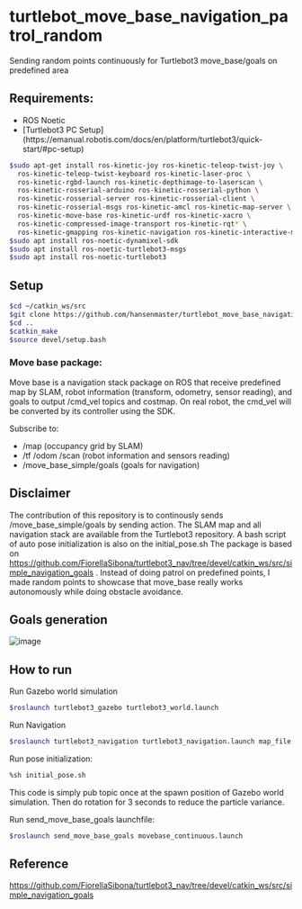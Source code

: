 # turtlebot_move_base_navigation_patrol_random
Sending random points continuously for Turtlebot3 move_base/goals on predefined area

## Requirements:

<ul>
  <li>ROS Noetic</li>
  <li>[Turtlebot3 PC Setup](https://emanual.robotis.com/docs/en/platform/turtlebot3/quick-start/#pc-setup)</li>
</ul> 

```bash
$sudo apt-get install ros-kinetic-joy ros-kinetic-teleop-twist-joy \
  ros-kinetic-teleop-twist-keyboard ros-kinetic-laser-proc \
  ros-kinetic-rgbd-launch ros-kinetic-depthimage-to-laserscan \
  ros-kinetic-rosserial-arduino ros-kinetic-rosserial-python \
  ros-kinetic-rosserial-server ros-kinetic-rosserial-client \
  ros-kinetic-rosserial-msgs ros-kinetic-amcl ros-kinetic-map-server \
  ros-kinetic-move-base ros-kinetic-urdf ros-kinetic-xacro \
  ros-kinetic-compressed-image-transport ros-kinetic-rqt* \
  ros-kinetic-gmapping ros-kinetic-navigation ros-kinetic-interactive-markers
$sudo apt install ros-noetic-dynamixel-sdk
$sudo apt install ros-noetic-turtlebot3-msgs
$sudo apt install ros-noetic-turtlebot3
```
## Setup
```bash
$cd ~/catkin_ws/src
$git clone https://github.com/hansenmaster/turtlebot_move_base_navigation_patrol_random
$cd ..
$catkin_make
$source devel/setup.bash
```

### Move base package:
Move base is a navigation stack package on ROS that receive predefined map by SLAM, robot information (transform, odometry, sensor reading), and goals to output /cmd_vel topics and costmap. On real robot, the cmd_vel will be converted by its controller using the SDK.

Subscribe to:
<ul>
  <li>/map (occupancy grid by SLAM)</li>
  <li>/tf /odom /scan (robot information and sensors reading) </li>
  <li>/move_base_simple/goals (goals for navigation) </li>
</ul> 

## Disclaimer
The contribution of this repository is to continously sends /move_base_simple/goals by sending action. The SLAM map and all navigation stack are available from the Turtlebot3 repository. A bash script of auto pose initialization is also on the initial_pose.sh
The package is based on https://github.com/FiorellaSibona/turtlebot3_nav/tree/devel/catkin_ws/src/simple_navigation_goals . Instead of doing patrol on predefined points, I made random points to showcase that move_base really works autonomously while doing obstacle avoidance.

## Goals generation
![image](https://user-images.githubusercontent.com/36762228/172047213-cc0de060-2b59-4a7c-ba01-c123bda5271c.png)


## How to run
Run Gazebo world simulation
```bash
$roslaunch turtlebot3_gazebo turtlebot3_world.launch
```
Run Navigation
```bash
$roslaunch turtlebot3_navigation turtlebot3_navigation.launch map_file:=$HOME/map.yaml (change dir to map.yaml location)
```

Run pose initialization:
```bash
%sh initial_pose.sh 
```
This code is simply pub topic once at the spawn position of Gazebo world simulation. Then do rotation for 3 seconds to reduce the particle variance.


Run send_move_base_goals launchfile:
```bash
$roslaunch send_move_base_goals movebase_continuous.launch
```
## Reference
https://github.com/FiorellaSibona/turtlebot3_nav/tree/devel/catkin_ws/src/simple_navigation_goals

